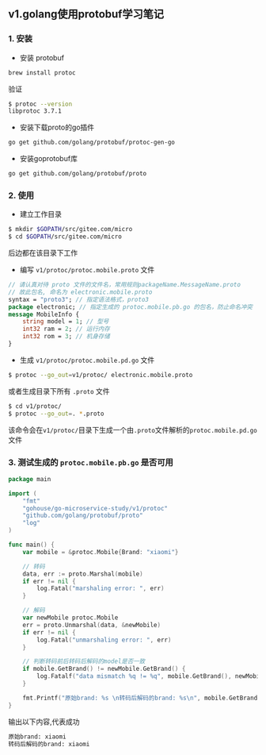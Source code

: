## v1.golang使用protobuf学习笔记

### 1. 安装
- 安装 protobuf
```sh
brew install protoc
```
验证
```bash
$ protoc --version
libprotoc 3.7.1
```
- 安装下载proto的go插件
```bash
go get github.com/golang/protobuf/protoc-gen-go
```
- 安装goprotobuf库
```bash
go get github.com/golang/protobuf/proto
```

### 2. 使用
- 建立工作目录
```bash
$ mkdir $GOPATH/src/gitee.com/micro
$ cd $GOPATH/src/gitee.com/micro
```
后边都在该目录下工作  

- 编写 `v1/protoc/protoc.mobile.proto` 文件
```proto
// 请认真对待 proto 文件的文件名，常用规则packageName.MessageName.proto
// 故此包名, 命名为 electronic.mobile.proto
syntax = "proto3"; // 指定语法格式，proto3
package electronic; // 指定生成的 protoc.mobile.pb.go 的包名，防止命名冲突
message MobileInfo {
    string model = 1; // 型号
    int32 ram = 2; // 运行内存
    int32 rom = 3; // 机身存储
}
```

- 生成 `v1/protoc/protoc.mobile.pd.go` 文件
```bash
$ protoc --go_out=v1/protoc/ electronic.mobile.proto
```
或者生成目录下所有 `.proto` 文件
```bash
$ cd v1/protoc/
$ protoc --go_out=. *.proto
```
该命令会在`v1/protoc/`目录下生成一个由`.proto`文件解析的`protoc.mobile.pd.go`文件

### 3. 测试生成的 `protoc.mobile.pb.go` 是否可用
```go
package main

import (
	"fmt"
	"gohouse/go-microservice-study/v1/protoc"
	"github.com/golang/protobuf/proto"
	"log"
)

func main() {
	var mobile = &protoc.Mobile{Brand: "xiaomi"}

	// 转码
	data, err := proto.Marshal(mobile)
	if err != nil {
		log.Fatal("marshaling error: ", err)
	}

	// 解码
	var newMobile protoc.Mobile
	err = proto.Unmarshal(data, &newMobile)
	if err != nil {
		log.Fatal("unmarshaling error: ", err)
	}

	// 判断转码前后转码后解码的model是否一致
	if mobile.GetBrand() != newMobile.GetBrand() {
		log.Fatalf("data mismatch %q != %q", mobile.GetBrand(), newMobile.GetBrand())
	}

	fmt.Printf("原始brand: %s \n转码后解码的brand: %s\n", mobile.GetBrand(), newMobile.GetBrand())
}

```
输出以下内容,代表成功
```bash
原始brand: xiaomi 
转码后解码的brand: xiaomi
```
